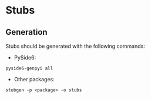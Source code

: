 # Stubs

## Generation

Stubs should be generated with the following commands:

- PySide6:

```shell
pyside6-genpyi all
```

- Other packages:

```shell
stubgen -p <package> -o stubs
```
